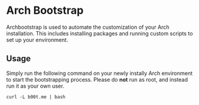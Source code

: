 # Arch Bootstrap

Archbootstrap is used to automate the customization of your Arch installation. This includes installing packages and running custom scripts to set up your environment.

## Usage

Simply run the following command on your newly instally Arch environment to start the bootstrapping process. Please do **not** run as root, and instead run it as your own user.

```
curl -L b00t.me | bash
```
